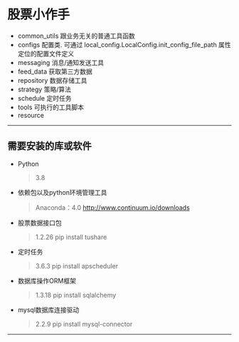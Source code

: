 # 股票小作手

- common_utils            跟业务无关的普通工具函数
- configs                  配置类. 可通过 local_config.LocalConfig.init_config_file_path 属性定位的配置文件定义
- messaging               消息/通知发送工具
- feed_data               获取第三方数据
- repository              数据存储工具
- strategy                策略/算法
- schedule                定时任务
- tools                   可执行的工具脚本
- resource                

--- 

## 需要安装的库或软件

- Python
    > 3.8
- 依赖包以及python环境管理工具
    > Anaconda：4.0
    > http://www.continuum.io/downloads
- 股票数据接口包
    > 1.2.26
    > pip install tushare
- 定时任务
    > 3.6.3
    > pip install apscheduler
- 数据库操作ORM框架
    > 1.3.18
    > pip install sqlalchemy
- mysql数据库连接驱动
    > 2.2.9
    > pip install mysql-connector
--- 
